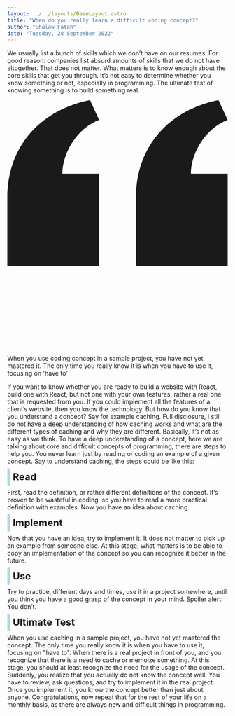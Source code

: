```yaml
---
layout: ../../layouts/BaseLayout.astro
title: "When do you really learn a difficult coding concept?"
author: "Shalaw Fatah"
date: "Tuesday, 28 September 2022"
---
```

 
We usually list a bunch of skills which we don’t have on our resumes. For good reason: companies list absurd amounts of skills that we do not have altogether. That does not matter. What matters is to know enough about the core skills that get you through.
It’s not easy to determine whether you know something or not, especially in programming. The ultimate test of knowing something is to build something real. 

<div class="max-w-4xl my-4 p-4 text-black bg-[#ADD8E6] shadow">
  <div class="mb-2">
                  <svg class="h-12 mx-auto my-3 text-gray-400 dark:text-gray-600" viewBox="0 0 24 27" fill="none" xmlns="http://www.w3.org/2000/svg">
              <path d="M14.017 18L14.017 10.609C14.017 4.905 17.748 1.039 23 0L23.995 2.151C21.563 3.068 20 5.789 20 8H24V18H14.017ZM0 18V10.609C0 4.905 3.748 1.038 9 0L9.996 2.151C7.563 3.068 6 5.789 6 8H9.983L9.983 18L0 18Z" fill="currentColor"/>
          </svg> 
    <p class="px-4 text-3xl text-center text-gray-600 font-bold paragraph">
      When you use coding concept in a sample project, you have not yet mastered it. The only time you really know it is when you have to use it, focusing on 'have to'
    </p>
  </div>
</div>

If you want to know whether you are ready to build a website with React, build one with React, but not one with your own features, rather a real one that is requested from you. If you could implement all the features of a client’s website, then you know the technology. 
But how do you know that you understand a concept? Say for example caching. Full disclosure, I still do not have a deep understanding of how caching works and what are the different types of caching and why they are different. Basically, it’s not as easy as we think. 
To have a deep understanding of a concept, here we are talking about core and difficult concepts of programming, there are steps to help you. You never learn just by reading or coding an example of a given concept. Say to understand caching, the steps could be like this:
## Read
First, read the definition, or rather different definitions of the concept. It’s proven to be wasteful in coding, so you have to read a more practical definition with examples. Now you have an idea about caching. 
## Implement
Now that you have an idea, try to implement it. It does not matter to pick up an example from someone else. At this stage, what matters is to be able to copy an implementation of the concept so you can recognize it better in the future. 
## Use
Try to practice, different days and times, use it in a project somewhere,  until you think you have a good grasp of the concept in your mind. Spoiler alert: You don’t. 
## Ultimate Test
When you use caching in a sample project, you have not yet mastered the concept. The only time you really know it is when you have to use it, focusing on "have to". When there is a real project in front of you, and you recognize that there is a need to cache or memoize something. At this stage, you should at least recognize the need for the usage of the concept. Suddenly, you realize that you actually do not know the concept well. You have to review, ask questions, and try to implement it in the real project. Once you implement it, you know the concept better than just about anyone.
Congratulations, now repeat that for the rest of your life on a monthly basis, as there are always new and difficult things in programming. 

<style>
    h2 {
        font-size: 22px;
        font-weight: 700;
        border-left: 6px solid #ADD8E6;
        display: inline;
        padding: .4rem;
        border-radius: 2px;
    }
</style>